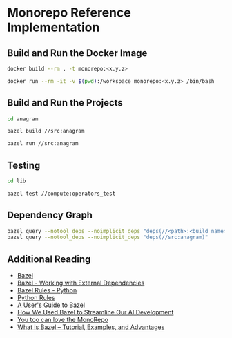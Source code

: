 # Monorepo Reference Implementation

## Build and Run the Docker Image

```bash
docker build --rm . -t monorepo:<x.y.z>
```

```bash
docker run --rm -it -v $(pwd):/workspace monorepo:<x.y.z> /bin/bash
```


## Build and Run the Projects

```bash
cd anagram

bazel build //src:anagram

bazel run //src:anagram
```

## Testing

```bash
cd lib

bazel test //compute:operators_test
```

## Dependency Graph

```bash
bazel query --notool_deps --noimplicit_deps "deps(//<path>:<build name>)"
bazel query --notool_deps --noimplicit_deps "deps(//src:anagram)"
```


## Additional Reading

- [Bazel](https://bazel.build)
- [Bazel - Working with External Dependencies](https://docs.bazel.build/versions/main/external.html)
- [Bazel Rules - Python](https://github.com/bazelbuild/rules_python)
- [Python Rules](https://docs.bazel.build/versions/main/be/python.html)
- [A User's Guide to Bazel](https://docs.bazel.build/versions/main/guide.html)
- [How We Used Bazel to Streamline Our AI Development](https://www.spotdraft.com//engineering-blog/how-we-used-bazel-to-streamline-our-ai-development?utm_source=pocket_mylist)
- [You too can love the MonoRepo](https://medium.com/@Jakeherringbone/you-too-can-love-the-monorepo-d95d1d6fcebe)
- [What is Bazel – Tutorial, Examples, and Advantages](https://semaphoreci.com/blog/bazel-build-tutorial-examples?utm_source=pocket_mylist)
